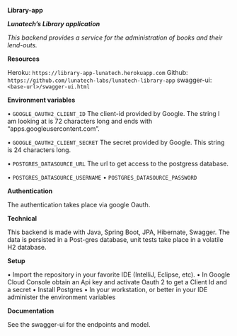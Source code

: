 **Library-app**

*****Lunatech’s Library application*****

*This backend provides a service for the administration of books and their lend-outs.*


**Resources**

Heroku:				`https://library-app-lunatech.herokuapp.com`
Github:				`https://github.com/lunatech-labs/lunatech-library-app`
swagger-ui:		`<base-url>/swagger-ui.html`


**Environment variables**

•	`GOOGLE_OAUTH2_CLIENT_ID`
The client-id provided by Google. The string I am looking at is 72 characters long and ends with “apps.googleusercontent.com”.

•	`GOOGLE_OAUTH2_CLIENT_SECRET`
The secret provided by Google. This string is 24 characters long.

•	`POSTGRES_DATASOURCE_URL`
The url to get access to the postgress database. 

•	`POSTGRES_DATASOURCE_USERNAME`
•	`POSTGRES_DATASOURCE_PASSWORD`

**Authentication**

The authentication takes place via google Oauth.

**Technical**

This backend is made with Java, Spring Boot, JPA, Hibernate, Swagger. The data is persisted in a Post-gres database, unit tests take place in a volatile H2 database.

**Setup**

•	Import the repository in your favorite IDE (IntelliJ, Eclipse, etc).
•	In Google Cloud Console obtain an Api key and activate Oauth 2 to get a Client Id and a secret
•	Install Postgres
•	In your workstation, or better in your IDE administer the environment variables

**Documentation**

See the swagger-ui for the endpoints and model.

